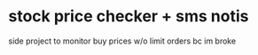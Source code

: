 # stock price checker + sms notis

side project to monitor buy prices w/o limit orders bc im broke 
